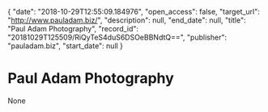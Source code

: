 {
  "date": "2018-10-29T12:55:09.184976", 
  "open_access": false, 
  "target_url": "http://www.pauladam.biz/", 
  "description": null, 
  "end_date": null, 
  "title": "Paul Adam Photography", 
  "record_id": "20181029T125509/RiQyTeS4duS6DSOeBBNdtQ==", 
  "publisher": "pauladam.biz", 
  "start_date": null
}

# Paul Adam Photography

None